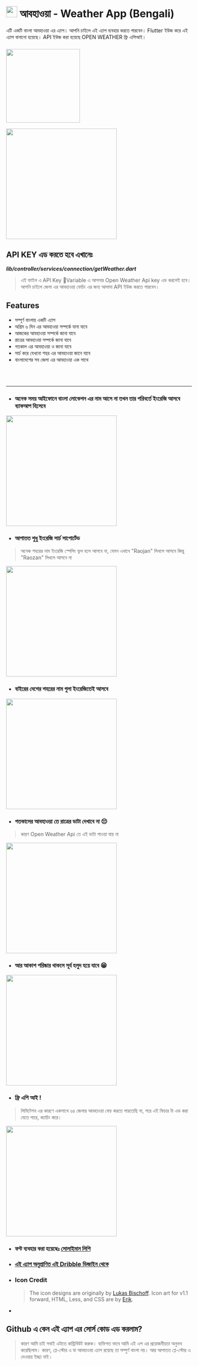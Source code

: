 # <img src="docs/Abohawa-Bangla-Weather-Logo.png" width="30"> আবহাওয়া - Weather App (Bengali)

এটি একটি বাংলা আবহাওয়া এর এ্যাপ। আপনি চাইলে এই এ্যাপ ব্যবহার করতে পারবেন। Flutter ইউজ করে এই এ্যাপ বানানো হয়েছে। API ইউজ করা হয়েছে OPEN WEATHER ফ্রি এপিআই।

### <img src="docs/flutter-android-ios.png" width="200">  

<img src='docs/app-demo.gif' width='300'>

## API KEY এড করতে হবে এখানেঃ
***lib/controller/services/connection/getWeather.dart***
>এই ফাইল এ API Key Variable এ আপনার Open Weather Api key এড করলেই হবে। আপনি চাইলে জেলা এর আবহাওয়া ফেচিং এর জন্য আলাদা API ইউজ করতে পারবেন।

## Features

- সম্পূর্ণ বাংলায় একটি এ্যাপ
- অগ্রিম ৬ দিন এর আবহাওয়া সম্পর্কে যানা যাবে
- আজকের আবহাওয়া সম্পর্কে জানা যাবে
- রাত্রের আবহাওয়া সম্পর্কে জানা যাবে
- গতকাল এর আবহাওয়া ও জানা যাবে
- সার্চ করে যেখনো শহর এর আবহাওয়া জানে যাবে
- বাংলাদেশের সব জেলা এর আবহাওয়া এক সাথে


<br>
<br>
<hr>

- ### অনেক সময় আইফোনে বাংলা লোকেশন এর নাম আসে না তখন তার পরিবর্তে ইংরেজি আসবে ব্যাকআপ হিসেবে 

<img src='docs/screenshot-2.png' width='300'>

- ### আপাতত শুধু ইংরেজি সার্চ সাপোর্টেড
> অনেক শহরের নাম ইংরেজি স্পেলিং ভুল হলে আসবে না, যেমন এখানে "Raojan" লিখলে আসবে কিন্তু "Raozan" লিখলে আসবে না

<img src='docs/screenshot-3.png' width='300'>

- ### বাইরের দেশের শহরের নাম গুলা ইংরেজিতেই আসবে

<img src='docs/screenshot-4.png' width='300'>

- ### গতকালের আবহাওয়া তে রাত্রের ডাটা দেখাবে না 😔
> কারণ Open Weather Api তে এই ডাটা পাওয়া যায় না
<img src='docs/screenshot-6.png' width='300'>


- ### আর আকাশ পরিষ্কার থাকলে সূর্য হলুদ হয়ে যাবে 😁
<img src='docs/screenshot-5.png' width='300'>

- ### ফ্রি এপি আই !
> লিমিটেশন এর কারণে একসাথে ৬৪ জেলার আবহাওয়া ফেচ করতে পারতেছি না, পরে এই ফিচার টা এড করা যেতে পারে, ক্যাচিং করে। 
<img src='docs/screenshot-7.png' width='300'>


- ### ফন্ট ব্যবহার করা হয়েছেঃ [**সোলাইমান লিপি**](https://www.omicronlab.com/bangla-fonts.html)
- ### [এই এ্যাপ অনুপ্রাণিত এই Dribble ডিজাইন থেকে](https://dribbble.com/shots/14180517-Weatherly-app)
- ### Icon Credit
    >The icon designs are originally by [Lukas Bischoff](http://www.twitter.com/artill). Icon art for v1.1 forward, HTML, Less, and CSS are by [Erik](http://www.helloerik.com).
-


## Github এ কেন এই এ্যাপ এর সোর্স কোড এড করলাম?

>কারণ আমি চাই সবাই এটাতে কন্ট্রিবিউট করুক। ব্যক্তিগত ভাবে আমি এই এপ এর প্রয়োজনীয়তা অনুভব করেছিলাম। কারণ, প্লে-স্টোর এ যা আবহাওয়া এ্যাপ রয়েছে  তা সম্পুর্ণ বাংলা নয়। আর আপাতত প্লে-স্টোর এ দেওয়ার ইচ্ছা নাই।
